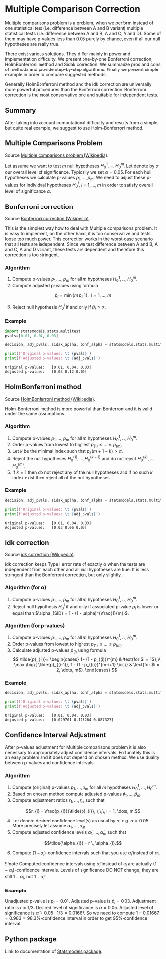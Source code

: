 # Multiple Comparison Correction
Multiple comparisons problem is a problem, when we perform instead of one statistical test (i.e. difference between A and B variant) multiple statistical tests (i.e. difference between A and B, A and C, A and D). Some of them may have p-values less than 0.05 purely by chance, even if all our null hypotheses are really true.

There exist various solutions. They differ mainly in power and implementation difficulty. We present one-by-one Bonferroni correction, HolmBonferroni method and Sidak correction. We summarize pros and cons of methods and provide step-by-step algorithms. Finally we present simple example in order to compare suggested methods.

Generally HolmBonferroni method and the idk correction are universally more powerful procedures than the Bonferroni correction. Bonferroni correction is the most conservative one and suitable for independent tests.

## Summary
After taking into account computational difficulty and results from a simple, but quite real example, we suggest to use Holm-Bonferroni method.

## Multiple Comparisons Problem

Source [Multiple comparisons problem (Wikipedia)](https://en.wikipedia.org/wiki/Multiple_comparisons_problem).

Let assume we want to test $m$ null hypotheses $H_{0}^{1}, \dots, H_{0}^{m}$. Let denote by $\alpha$ our overall level of significance. Typically we set $\alpha = 0.05$. For each hull hypotheses we calculate p-values $p_{1}, \dots, p_{m}$. We need to adjust these p-values for individual hypotheses $H_{0}^{i}$, $i = 1, \dots, m$ in order to satisfy overall level of significance $\alpha$.

## Bonferroni correction
Source [Bonferroni correction (Wikipedia)](https://en.wikipedia.org/wiki/Bonferroni_correction).

This is the simplest way how to deal with Multiple comparisons problem. It is easy to implement, on the other hand, it is too conservative and tests loose too much power. This correction works in the worst-case scenario that all tests are independent. Since we test difference between A and B, A and C, A and D variant, these tests are dependent and therefore this correction is too stringent.

### Algorithm 

1. Compute p-values $p_{1}, \dots, p_{m}$ for all $m$ hypotheses $H_{0}^{1}, \dots, H_{0}^{m}$.
2. Compute adjusted p-values using formula 

$$\tilde{p}_{i} = \min \big\{ m \, p_{i}, 1 \big\}, \,\,\, i = 1, \dots, m$$

3. Reject null hypothesis $H_{0}^{i}$ if and only if $\tilde{p}_{i} \leq \alpha$.

### Example

```python
import statsmodels.stats.multitest
pvals=[0.01, 0.04, 0.03]

decision, adj_pvals, sidak_aplha, bonf_alpha = statsmodels.stats.multitest.multipletests(pvals=pvals, alpha=0.05, method='bonferroni')

print(f'Original p-values: \t {pvals}')
print(f'Adjusted p-values: \t {adj_pvals}')
```

    Original p-values: 	 [0.01, 0.04, 0.03]
    Adjusted p-values: 	 [0.03 0.12 0.09]

## HolmBonferroni method
Source [HolmBonferroni method (Wikipedia)](https://en.wikipedia.org/wiki/HolmBonferroni_method).

Holm-Bonferroni method is more powerful than Bonferroni and it is valid under the same assumptions.

### Algorithm 

1. Compute p-values $p_{1}, \dots, p_{m}$ for all $m$ hypotheses $H_{0}^{1}, \dots, H_{0}^{m}$.
2. Order p-values from lowest to highest $p_{(1)} \leq \dots \leq p_{(m)}$
3. Let $k$ be the minimal index such that $p_{k} (m + 1 - k) > \alpha$.
4. Reject the null hypotheses $H_{0}^{(1)}, \dots, H_{0}^{(k-1)}$ and do not reject $H_{0}^{(k)}, \dots, H_{0}^{(m)}$.
5. If $k = 1$ then do not reject any of the null hypotheses and if no such $k$ index exist then reject all of the null hypotheses.

### Example



```python
decision, adj_pvals, sidak_aplha, bonf_alpha = statsmodels.stats.multitest.multipletests(pvals=pvals, alpha=0.05, method='holm')

print(f'Original p-values: \t {pvals}')
print(f'Adjusted p-values: \t {adj_pvals}')
```
    Original p-values: 	 [0.01, 0.04, 0.03]
    Adjusted p-values: 	 [0.03 0.06 0.06]


## idk correction
Source [idk correction (Wikipedia)](https://en.wikipedia.org/wiki/idk_correction).

idk correction keeps Type I error rate of exactly $\alpha$ when the tests are independent from each other and all null hypotheses are true. It is less stringent than the Bonferroni correction, but only slightly.

### Algorithm (for $\alpha$)

1. Compute p-values $p_{1}, \dots, p_{m}$ for all $m$ hypotheses $H_{0}^{1}, \dots, H_{0}^{m}$.
2. Reject null hypothesis $H_{0}^{i}$ if and only if associated p-value $p_{i}$ is lower or equal than $\alpha_{SID} = 1 - (1 - \alpha)^{\frac{1}{m}}$.

### Algorithm (for p-values)

1. Compute p-values $p_{1}, \dots, p_{m}$ for all $m$ hypotheses $H_{0}^{1}, \dots, H_{0}^{m}$.
2. Order p-values from lowest to highest $p_{(1)} \leq \dots \leq p_{(m)}$
3. Calculate adjusted p-values $\tilde{p}_{(i)}$ using formula
$$
 \tilde{p}_{(i)}=
     \begin{cases}
        1 - (1 - p_{(i)})^{m} & \text{for $i = 1$},\\
        \max \big\{ \tilde{p}_{(i-1)}, 1 - (1 - p_{(i)})^{m-i+1} \big\} & \text{for $i = 2, \dots, m$}.
     \end{cases}
$$

### Example

```python
decision, adj_pvals, sidak_aplha, bonf_alpha = statsmodels.stats.multitest.multipletests(pvals=pvals, alpha=0.05, method='sidak')

print(f'Original p-values: \t {pvals}')
print(f'Adjusted p-values: \t {adj_pvals}')
```
    Original p-values: 	 [0.01, 0.04, 0.03]
    Adjusted p-values: 	 [0.029701 0.115264 0.087327]


## Confidence Interval Adjustment

After p-values adjustment for Multiple comparisons problem it is also necessary to appropriately adjust confidence intervals. Fortunately this is an easy problem and it does not depend on chosen method. We use duality between p-values and confidence intervals.

### Algorithm

1. Compute (original) p-values $p_{1}, \dots, p_{m}$ for all $m$ hypotheses $H_{0}^{1}, \dots, H_{0}^{m}$.
2. Based on chosen method compute adjusted p-values $\tilde{p}_{1}, \dots, \tilde{p}_{m}$.
3. Compute adjustment ratios $r_{1}, \dots, r_{m}$ such that

$$r_{i} = \frac{p_{i}}{\tilde{p}_{i}}, \,\,\, i = 1, \dots, m.$$

4. Let denote desired confidence level(s) as usual by $\alpha$, e.g. $\alpha = 0.05$. More precisely let assume $\alpha_{1}, \dots, \alpha_{m}$.
5. Compute adjusted confidence levels $\tilde{\alpha}_{1}, \dots, \tilde{\alpha}_{m}$ such that

$$\tilde{\alpha_{i}} = r \, \alpha_{i}.$$

6. Compute $(1 - \alpha_{i})$-confidence intervals such that you use $\tilde{\alpha}_{i}$ instead of $\alpha_{i}$.

!!!note
    Computed confidence intervals using $\tilde{\alpha}_{i}$ instead of $\alpha_{i}$ are actually $(1 - \alpha_{i})$-confidence intervals. Levels of significance DO NOT change, they are still $1 - \alpha_{i}$, not $1 - \tilde{\alpha}_{i}$.

### Example

Unadjusted p-value is $p_{i} = 0.01$. Adjusted p-value is $\tilde{p}_{i} = 0.03$. Adjustment ratio is $r = 1/3$. Desired level of significance is $\alpha = 0.05$. Adjusted level of significance is $\tilde{\alpha} = 0.05 \cdot 1/3 = 0.01667$. So we need to compute $1 - 0.01667 = 0.983 = 98.3\%$-confidence interval in order to get $95\%$-confidence interval.

## Python package

Link to documentation of [Statsmodels package](https://www.statsmodels.org/dev/generated/statsmodels.stats.multitest.multipletests.html).
